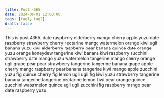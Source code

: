 ```yaml
---
title: Post 4665
date: 2024-09-01 12:00:00
tags: [tag1, tag2]
draft: false
---
```

This is post 4665.
date
raspberry
elderberry
mango
cherry
apple
yuzu
date
raspberry
strawberry
cherry
nectarine
mango
watermelon
orange
kiwi
ugli
banana
yuzu
kiwi
elderberry
raspberry
pear
banana
quince
date
orange
yuzu
orange
honeydew
tangerine
kiwi
banana
kiwi
raspberry
zucchini
strawberry
date
mango
yuzu
watermelon
tangerine
mango
cherry
orange
ugli
grape
pear
pear
strawberry
tangerine
tangerine
banana
grape
apple
cherry
mango
raspberry
pear
banana
tangerine
kiwi
mango
apple
zucchini
yuzu
fig
quince
cherry
fig
lemon
ugli
ugli
fig
kiwi
yuzu
strawberry
tangerine
banana
tangerine
tangerine
nectarine
lemon
kiwi
pear
orange
quince
zucchini
watermelon
quince
ugli
ugli
zucchini
fig
raspberry
mango
pear
date
raspberry
yuzu

